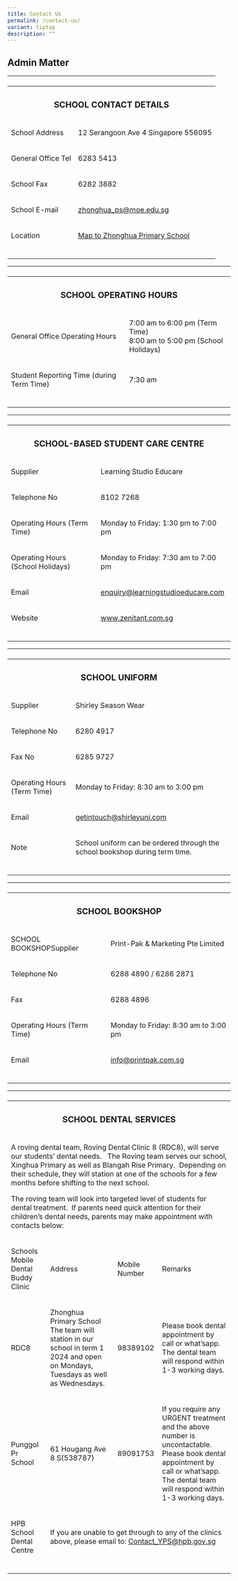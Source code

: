 ```yaml
---
title: Contact Us
permalink: /contact-us/
variant: tiptap
description: ""
---
```

<h2><strong>Admin Matter</strong></h2>
<table style="minWidth: 100px">
<colgroup>
<col>
<col>
<col>
<col>
</colgroup>
<tbody>
<tr>
<td rowspan="1" colspan="1">
<p></p>
</td>
<td rowspan="1" colspan="1">
<p></p>
</td>
<td rowspan="1" colspan="1">
<p></p>
</td>
<td rowspan="1" colspan="1">
<p></p>
</td>
</tr>
<tr>
<th rowspan="1" colspan="4">
<h3><strong>SCHOOL CONTACT DETAILS</strong></h3>
</th>
</tr>
<tr>
<td rowspan="1" colspan="2">
<p>School Address</p>
</td>
<td rowspan="1" colspan="2">
<p>12 Serangoon Ave 4 Singapore 556095</p>
</td>
</tr>
<tr>
<td rowspan="1" colspan="2">
<p>General Office Tel</p>
</td>
<td rowspan="1" colspan="2">
<p>6283 5413</p>
</td>
</tr>
<tr>
<td rowspan="1" colspan="2">
<p>School Fax</p>
</td>
<td rowspan="1" colspan="2">
<p>6282 3882</p>
</td>
</tr>
<tr>
<td rowspan="1" colspan="2">
<p>School E-mail</p>
</td>
<td rowspan="1" colspan="2">
<p><a href="mailto:zhonghua_ps@moe.edu.sg" rel="noopener noreferrer nofollow" target="_blank"><u>zhonghua_ps@moe.edu.sg</u></a>
</p>
</td>
</tr>
<tr>
<td rowspan="1" colspan="2">
<p>Location</p>
</td>
<td rowspan="1" colspan="2">
<p><a href="https://www.google.com/maps/place/Zhonghua+Primary+School/@1.3598585,103.8673854,17z/data=!3m2!4b1!5s0x31da17aa2967fb09:0xcf3121e3b5fa38f6!4m6!3m5!1s0x31da17aa39517ac9:0xec3925b798d00a36!8m2!3d1.3598531!4d103.8695741!16s%2Fg%2F1tg29" rel="noopener noreferrer nofollow" target="_blank"><u>Map to Zhonghua Primary School</u></a>
</p>
</td>
</tr>
<tr>
<td rowspan="1" colspan="1">
<p></p>
</td>
<td rowspan="1" colspan="1">
<p></p>
</td>
<td rowspan="1" colspan="1">
<p></p>
</td>
<td rowspan="1" colspan="1">
<p></p>
</td>
</tr>
</tbody>
</table>
<table style="minWidth: 100px">
<colgroup>
<col>
<col>
<col>
<col>
</colgroup>
<tbody>
<tr>
<td rowspan="1" colspan="1">
<p></p>
</td>
<td rowspan="1" colspan="1">
<p></p>
</td>
<td rowspan="1" colspan="1">
<p></p>
</td>
<td rowspan="1" colspan="1">
<p></p>
</td>
</tr>
<tr>
<th rowspan="1" colspan="4">
<h3><strong>SCHOOL OPERATING HOURS</strong></h3>
</th>
</tr>
<tr>
<td rowspan="1" colspan="2">
<p>General Office Operating Hours</p>
</td>
<td rowspan="1" colspan="2">
<p>7:00 am to 6:00 pm (Term Time)
<br>8:00 am to 5:00 pm (School Holidays)</p>
</td>
</tr>
<tr>
<td rowspan="1" colspan="2">
<p>Student Reporting Time (during Term Time)</p>
</td>
<td rowspan="1" colspan="2">
<p>7:30 am</p>
</td>
</tr>
<tr>
<td rowspan="1" colspan="1">
<p></p>
</td>
<td rowspan="1" colspan="1">
<p></p>
</td>
<td rowspan="1" colspan="1">
<p></p>
</td>
<td rowspan="1" colspan="1">
<p></p>
</td>
</tr>
</tbody>
</table>
<table style="minWidth: 100px">
<colgroup>
<col>
<col>
<col>
<col>
</colgroup>
<tbody>
<tr>
<td rowspan="1" colspan="1">
<p></p>
</td>
<td rowspan="1" colspan="1">
<p></p>
</td>
<td rowspan="1" colspan="1">
<p></p>
</td>
<td rowspan="1" colspan="1">
<p></p>
</td>
</tr>
<tr>
<th rowspan="1" colspan="4">
<h3><strong>SCHOOL-BASED STUDENT CARE CENTRE</strong></h3>
</th>
</tr>
<tr>
<td rowspan="1" colspan="2">
<p>Supplier</p>
</td>
<td rowspan="1" colspan="2">
<p>Learning Studio Educare</p>
</td>
</tr>
<tr>
<td rowspan="1" colspan="2">
<p>Telephone No</p>
</td>
<td rowspan="1" colspan="2">
<p>8102 7268</p>
</td>
</tr>
<tr>
<td rowspan="1" colspan="2">
<p>Operating Hours (Term Time)</p>
</td>
<td rowspan="1" colspan="2">
<p>Monday to Friday: 1:30 pm to 7:00 pm</p>
</td>
</tr>
<tr>
<td rowspan="1" colspan="2">
<p>Operating Hours (School Holidays)</p>
</td>
<td rowspan="1" colspan="2">
<p>Monday to Friday: 7:30 am to 7:00 pm</p>
</td>
</tr>
<tr>
<td rowspan="1" colspan="2">
<p>Email</p>
</td>
<td rowspan="1" colspan="2">
<p><a href="mailto:zhonghua_ps@moe.edu.sg" rel="noopener noreferrer nofollow" target="_blank"><u>enquiry@learningstudioeducare.com</u></a>
</p>
</td>
</tr>
<tr>
<td rowspan="1" colspan="2">
<p>Website</p>
</td>
<td rowspan="1" colspan="2">
<p><a href="mailto:zhonghua_ps@moe.edu.sg" rel="noopener noreferrer nofollow" target="_blank"><u>www.zenitant.com.sg</u></a>
</p>
</td>
</tr>
<tr>
<td rowspan="1" colspan="1">
<p></p>
</td>
<td rowspan="1" colspan="1">
<p></p>
</td>
<td rowspan="1" colspan="1">
<p></p>
</td>
<td rowspan="1" colspan="1">
<p></p>
</td>
</tr>
</tbody>
</table>
<table style="minWidth: 100px">
<colgroup>
<col>
<col>
<col>
<col>
</colgroup>
<tbody>
<tr>
<td rowspan="1" colspan="1">
<p></p>
</td>
<td rowspan="1" colspan="1">
<p></p>
</td>
<td rowspan="1" colspan="1">
<p></p>
</td>
<td rowspan="1" colspan="1">
<p></p>
</td>
</tr>
<tr>
<th rowspan="1" colspan="4">
<h3><strong>SCHOOL UNIFORM</strong></h3>
</th>
</tr>
<tr>
<td rowspan="1" colspan="2">
<p>Supplier</p>
</td>
<td rowspan="1" colspan="2">
<p>Shirley Season Wear</p>
</td>
</tr>
<tr>
<td rowspan="1" colspan="2">
<p>Telephone No</p>
</td>
<td rowspan="1" colspan="2">
<p>6280 4917</p>
</td>
</tr>
<tr>
<td rowspan="1" colspan="2">
<p>Fax No</p>
</td>
<td rowspan="1" colspan="2">
<p>6285 9727</p>
</td>
</tr>
<tr>
<td rowspan="1" colspan="2">
<p>Operating Hours (Term Time)</p>
</td>
<td rowspan="1" colspan="2">
<p>Monday to Friday: 8:30 am to 3:00 pm</p>
</td>
</tr>
<tr>
<td rowspan="1" colspan="2">
<p>Email</p>
</td>
<td rowspan="1" colspan="2">
<p><a href="mailto:zhonghua_ps@moe.edu.sg" rel="noopener noreferrer nofollow" target="_blank"><u>getintouch@shirleyuni.com</u></a>
</p>
</td>
</tr>
<tr>
<td rowspan="1" colspan="2">
<p>Note</p>
</td>
<td rowspan="1" colspan="2">
<p>School uniform can be ordered through the school bookshop during term
time.</p>
</td>
</tr>
<tr>
<td rowspan="1" colspan="2">
<p></p>
</td>
<td rowspan="1" colspan="1">
<p></p>
</td>
<td rowspan="1" colspan="1">
<p></p>
</td>
</tr>
</tbody>
</table>
<table style="minWidth: 100px">
<colgroup>
<col>
<col>
<col>
<col>
</colgroup>
<tbody>
<tr>
<td rowspan="1" colspan="1">
<p></p>
</td>
<td rowspan="1" colspan="1">
<p></p>
</td>
<td rowspan="1" colspan="1">
<p></p>
</td>
<td rowspan="1" colspan="1">
<p></p>
</td>
</tr>
<tr>
<th rowspan="1" colspan="4">
<h3><strong>SCHOOL BOOKSHOP</strong></h3>
</th>
</tr>
<tr>
<td rowspan="1" colspan="2">
<p>SCHOOL BOOKSHOPSupplier</p>
</td>
<td rowspan="1" colspan="2">
<p>Print-Pak &amp; Marketing Pte Limited</p>
</td>
</tr>
<tr>
<td rowspan="1" colspan="2">
<p>Telephone No</p>
</td>
<td rowspan="1" colspan="2">
<p>6288 4890 / 6286 2871</p>
</td>
</tr>
<tr>
<td rowspan="1" colspan="2">
<p>Fax</p>
</td>
<td rowspan="1" colspan="2">
<p>6288 4896</p>
</td>
</tr>
<tr>
<td rowspan="1" colspan="2">
<p>Operating Hours (Term Time)</p>
</td>
<td rowspan="1" colspan="2">
<p>Monday to Friday: 8:30 am to 3:00 pm</p>
</td>
</tr>
<tr>
<td rowspan="1" colspan="2">
<p>Email</p>
</td>
<td rowspan="1" colspan="2">
<p><a href="mailto:zhonghua_ps@moe.edu.sg" rel="noopener noreferrer nofollow" target="_blank"><u>info@printpak.com.sg</u></a>
</p>
</td>
</tr>
<tr>
<td rowspan="1" colspan="2">
<p></p>
</td>
<td rowspan="1" colspan="1">
<p></p>
</td>
<td rowspan="1" colspan="1">
<p></p>
</td>
</tr>
</tbody>
</table>
<table style="minWidth: 100px">
<colgroup>
<col>
<col>
<col>
<col>
</colgroup>
<tbody>
<tr>
<td rowspan="1" colspan="1">
<p></p>
</td>
<td rowspan="1" colspan="1">
<p></p>
</td>
<td rowspan="1" colspan="1">
<p></p>
</td>
<td rowspan="1" colspan="1">
<p></p>
</td>
</tr>
<tr>
<th rowspan="1" colspan="4">
<h3><strong>SCHOOL DENTAL SERVICES</strong></h3>
</th>
</tr>
<tr>
<td rowspan="1" colspan="4">
<p>A roving dental team, Roving Dental Clinic 8 (RDC8), will serve our students’
dental needs.&nbsp;&nbsp; The Roving team serves our school, Xinghua Primary
as well as Blangah Rise Primary.&nbsp; Depending on their schedule, they
will station at one of the schools for a few months before shifting to
the next school.</p>
<p></p>
<p>The roving team will look into targeted level of students for dental treatment.&nbsp;
If parents need quick attention for their children’s dental needs, parents
may make appointment with contacts below:&nbsp;&nbsp;</p>
</td>
</tr>
<tr>
<td rowspan="1" colspan="1">
<p>Schools Mobile Dental Buddy Clinic</p>
</td>
<td rowspan="1" colspan="1">
<p>Address</p>
</td>
<td rowspan="1" colspan="1">
<p>Mobile Number</p>
</td>
<td rowspan="1" colspan="1">
<p>Remarks</p>
</td>
</tr>
<tr>
<td rowspan="1" colspan="1">
<p>RDC8</p>
</td>
<td rowspan="1" colspan="1">
<p>Zhonghua Primary School
<br>The team will station in our school in term 1 2024 and open on Mondays,
Tuesdays as well as Wednesdays.</p>
</td>
<td rowspan="1" colspan="1">
<p>98389102</p>
</td>
<td rowspan="1" colspan="1">
<p>Please book dental appointment by call or what’sapp.&nbsp; The dental
team will respond within 1-3 working days.</p>
</td>
</tr>
<tr>
<td rowspan="1" colspan="1">
<p>Punggol Pr School</p>
</td>
<td rowspan="1" colspan="1">
<p>61 Hougang Ave 8 S(538787)</p>
</td>
<td rowspan="1" colspan="1">
<p>89091753</p>
</td>
<td rowspan="1" colspan="1">
<p>If you require any URGENT treatment and the above number is uncontactable.
<br>Please book dental appointment by call or what’sapp.&nbsp; The dental
team will respond within 1-3 working days.</p>
</td>
</tr>
<tr>
<td rowspan="1" colspan="1">
<p>HPB School Dental Centre</p>
</td>
<td rowspan="1" colspan="3">
<p>If you are unable to get through to any of the clinics above, please email
to: <a href="mailto:zhonghua_ps@moe.edu.sg" rel="noopener noreferrer nofollow" target="_blank"><u>Contact_YPS@hpb.gov.sg</u></a>
</p>
</td>
</tr>
<tr>
<td rowspan="1" colspan="1">
<p></p>
</td>
<td rowspan="1" colspan="1">
<p></p>
</td>
<td rowspan="1" colspan="1">
<p></p>
</td>
<td rowspan="1" colspan="1">
<p></p>
</td>
</tr>
</tbody>
</table>
<p></p>
<p>
<br>
</p>